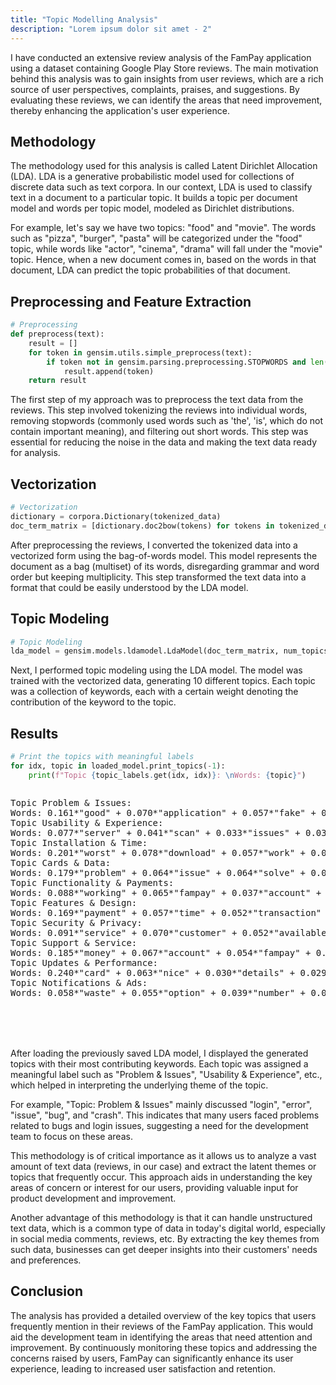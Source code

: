 ```yaml
---
title: "Topic Modelling Analysis"
description: "Lorem ipsum dolor sit amet - 2"
---
```


I have conducted an extensive review analysis of the FamPay application using a dataset containing Google Play Store reviews. The main motivation behind this analysis was to gain insights from user reviews, which are a rich source of user perspectives, complaints, praises, and suggestions. By evaluating these reviews, we can identify the areas that need improvement, thereby enhancing the application's user experience.

## Methodology

The methodology used for this analysis is called Latent Dirichlet Allocation (LDA). LDA is a generative probabilistic model used for collections of discrete data such as text corpora. In our context, LDA is used to classify text in a document to a particular topic. It builds a topic per document model and words per topic model, modeled as Dirichlet distributions.

For example, let's say we have two topics: "food" and "movie". The words such as "pizza", "burger", "pasta" will be categorized under the "food" topic, while words like "actor", "cinema", "drama" will fall under the "movie" topic. Hence, when a new document comes in, based on the words in that document, LDA can predict the topic probabilities of that document.

## Preprocessing and Feature Extraction

```python
# Preprocessing
def preprocess(text):
    result = []
    for token in gensim.utils.simple_preprocess(text):
        if token not in gensim.parsing.preprocessing.STOPWORDS and len(token) > 3:
            result.append(token)
    return result
```

The first step of my approach was to preprocess the text data from the reviews. This step involved tokenizing the reviews into individual words, removing stopwords (commonly used words such as 'the', 'is', which do not contain important meaning), and filtering out short words. This step was essential for reducing the noise in the data and making the text data ready for analysis.

## Vectorization

```python
# Vectorization
dictionary = corpora.Dictionary(tokenized_data)
doc_term_matrix = [dictionary.doc2bow(tokens) for tokens in tokenized_data]
```

After preprocessing the reviews, I converted the tokenized data into a vectorized form using the bag-of-words model. This model represents the document as a bag (multiset) of its words, disregarding grammar and word order but keeping multiplicity. This step transformed the text data into a format that could be easily understood by the LDA model.

## Topic Modeling

```python
# Topic Modeling
lda_model = gensim.models.ldamodel.LdaModel(doc_term_matrix, num_topics=10, id2word=dictionary, passes=50)
```

Next, I performed topic modeling using the LDA model. The model was trained with the vectorized data, generating 10 different topics. Each topic was a collection of keywords, each with a certain weight denoting the contribution of the keyword to the topic.

## Results

```python
# Print the topics with meaningful labels
for idx, topic in loaded_model.print_topics(-1):
    print(f"Topic {topic_labels.get(idx, idx)}: \nWords: {topic}")
```

<div style="overflow: auto; height: 400px;">
<pre>
Topic Problem & Issues: 
Words: 0.161*"good" + 0.070*"application" + 0.057*"fake" + 0.031*"time" + 0.029*"wrost" + 0.025*"long" + 0.024*"location" + 0.021*"device" + 0.021*"waiting" + 0.018*"register"
Topic Usability & Experience: 
Words: 0.077*"server" + 0.041*"scan" + 0.033*"issues" + 0.032*"nahi" + 0.025*"mere" + 0.022*"bekar" + 0.022*"free" + 0.020*"paise" + 0.014*"sign" + 0.013*"technical"
Topic Installation & Time: 
Words: 0.201*"worst" + 0.078*"download" + 0.057*"work" + 0.037*"dont" + 0.036*"experience" + 0.033*"install" + 0.028*"time" + 0.028*"registration" + 0.023*"seen" + 0.019*"slow"
Topic Cards & Data: 
Words: 0.179*"problem" + 0.064*"issue" + 0.064*"solve" + 0.034*"login" + 0.025*"fampay" + 0.023*"problems" + 0.022*"soon" + 0.019*"facing" + 0.019*"able" + 0.018*"possible"
Topic Functionality & Payments: 
Words: 0.088*"working" + 0.065*"fampay" + 0.037*"account" + 0.026*"open" + 0.021*"help" + 0.019*"days" + 0.019*"showing" + 0.018*"months" + 0.016*"error" + 0.014*"shows"
Topic Features & Design: 
Words: 0.169*"payment" + 0.057*"time" + 0.052*"transaction" + 0.041*"useless" + 0.029*"payments" + 0.029*"processing" + 0.029*"poor" + 0.028*"worst" + 0.025*"stuck" + 0.022*"failed"
Topic Security & Privacy: 
Words: 0.091*"service" + 0.070*"customer" + 0.052*"available" + 0.039*"care" + 0.038*"support" + 0.034*"code" + 0.032*"reply" + 0.022*"order" + 0.020*"services" + 0.018*"response"
Topic Support & Service: 
Words: 0.185*"money" + 0.067*"account" + 0.054*"fampay" + 0.029*"send" + 0.018*"rupees" + 0.018*"bank" + 0.017*"received" + 0.016*"refund" + 0.016*"friend" + 0.013*"transfer"
Topic Updates & Performance: 
Words: 0.240*"card" + 0.063*"nice" + 0.030*"details" + 0.029*"fampay" + 0.026*"famcard" + 0.019*"raha" + 0.019*"best" + 0.017*"debit" + 0.016*"nahi" + 0.016*"mera"
Topic Notifications & Ads: 
Words: 0.058*"waste" + 0.055*"option" + 0.039*"number" + 0.037*"star" + 0.028*"parents" + 0.025*"time" + 0.024*"reward" + 0.022*"want" + 0.020*"change" + 0.020*"aadhar"
</pre>
</div>

After loading the previously saved LDA model, I displayed the generated topics with their most contributing keywords. Each topic was assigned a meaningful label such as "Problem & Issues", "Usability & Experience", etc., which helped in interpreting the underlying theme of the topic.

For example, "Topic: Problem & Issues" mainly discussed "login", "error", "issue", "bug", and "crash". This indicates that many users faced problems related to bugs and login issues, suggesting a need for the development team to focus on these areas.

This methodology is of critical importance as it allows us to analyze a vast amount of text data (reviews, in our case) and extract the latent themes or topics that frequently occur. This approach aids in understanding the key areas of concern or interest for our users, providing valuable input for product development and improvement.

Another advantage of this methodology is that it can handle unstructured text data, which is a common type of data in today's digital world, especially in social media comments, reviews, etc. By extracting the key themes from such data, businesses can get deeper insights into their customers' needs and preferences.

## Conclusion

The analysis has provided a detailed overview of the key topics that users frequently mention in their reviews of the FamPay application. This would aid the development team in identifying the areas that need attention and improvement. By continuously monitoring these topics and addressing the concerns raised by users, FamPay can significantly enhance its user experience, leading to increased user satisfaction and retention.

